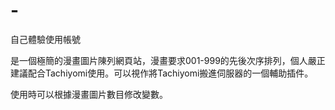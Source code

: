 # -
自己體驗使用帳號

是一個極簡的漫畫圖片陳列網頁站，漫畫要求001-999的先後次序排列，個人嚴正建議配合Tachiyomi使用。可以視作將Tachiyomi搬進伺服器的一個輔助插件。

使用時可以根據漫畫圖片數目修改變數。
